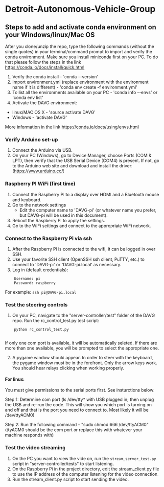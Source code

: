 # Detroit-Autonomous-Vehicle-Group

## Steps to add and activate conda environment on your Windows/linux/Mac OS

After you clone/unzip the repo, type the following commands (without the single quotes) in your terminal/command prompt to import and verify the conda environment. Make sure you install miniconda first on your PC. To do that please follow the steps in the link https://conda.io/docs/install/quick.html

1. Verify the conda install - 'conda --version'
2. Import environment.yml (replace environment with the environment name if it is different) - 'conda env create -f environment.yml'
3. To list all the environments available on your PC - 'conda info --envs' or 'conda env list'
4. Activate the DAVG environment:
  * linux/MAC OS X - 'source activate DAVG'
  * Windows - 'activate DAVG'

More information in the link https://conda.io/docs/using/envs.html

### Verify Arduino set-up

1. Connect the Arduino via USB.
2. On your PC (Windows), go to Device Manager, choose Ports (COM & LPT), then verify that the USB Serial Device (COM4) is present.
 If not, go to the Arduino web site and download and install the driver: (https://www.arduino.cc/)

### Raspberry PI WiFi (first time)

1. Connect the Raspberry PI to a display over HDMI and a Bluetooth mouse and keyboard.
2. Go to the network settings
   - Edit the computer name to 'DAVG-pi' (or whatever name you prefer, but DAVG-pi will be used in this document).
3. Reboot the Raspberry Pi to apply the settings.
4. Go to the WiFi settings and connect to the appropriate WiFi network.

### Connect to the Raspberry Pi via ssh

1. After the Raspberry Pi is connected to the wifi, it can be logged in over SSH.
2. Use your favorite SSH client (OpenSSH ssh client, PuTTY, etc.) to connect to 'DAVG-pi' or 'DAVG-pi.local' as necessary.
3. Log in (default credentials):

```
    Username: pi
    Password: raspberry
```
For example:
    ```ssh pi@DAVG-pi.local```

### Test the steering controls

1. On your PC, navigate to the "server-controller/test" folder of the DAVG repo. Run the rc_control_test.py test script:

```
    python rc_control_test.py
      
```
     
If only one com port is available, it will be automatically seleted. If there are more than one available, you will be prompted to select the appropriate one.


2. A pygame window should appear. In order to steer with the keyboard, the pygame window must be in the forefront. Only the arrow keys work. You should hear relays clicking when working properly.

#### For linux:
You must give permissions to the serial ports first. See insturctions below:
 

Step 1: Determine com port (ls /dev/tty* with USB plugged in; then unplug the USB and re-run the code. This will show you which port is turning on and off and that is the port you need to connect to. Most likely it will be /dev/ttyACM0)


Step 2: Run the following command - "sudo chmod 666 /dev/ttyACM0" (ttyACM0 should be the com port or replace this with whatever your machine responds with)

### Test the video streaming

1. On the PC you want to view the vide on, run the `stream_server_test.py` script in "server-controller/tests" to start listening.
2. On the Raspberry Pi in the project directory, edit the stream_client.py file to use the IP address of the computer listening for the video connection.
3. Run the stream_client.py script to start sending the video. 



